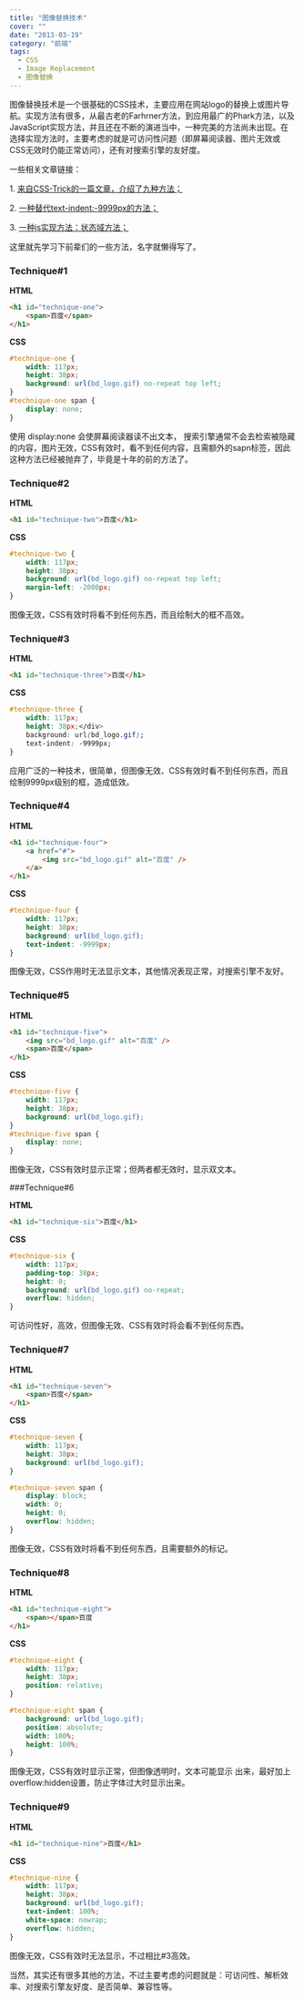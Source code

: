 ```yaml
---
title: "图像替换技术"
cover: ""
date: "2013-03-19"
category: "前端"
tags:
  - CSS
  - Image Replacement
  - 图像替换
---
```


图像替换技术是一个很基础的CSS技术，主要应用在网站logo的替换上或图片导航。实现方法有很多，从最古老的Farhrner方法，到应用最广的Phark方法，以及JavaScript实现方法，并且还在不断的演进当中，一种完美的方法尚未出现。在选择实现方法时，主要考虑的就是可访问性问题（即屏幕阅读器、图片无效或CSS无效时仍能正常访问），还有对搜索引擎的友好度。

一些相关文章链接：

1. [来自CSS-Trick的一篇文章，介绍了九种方法；](http://css-tricks.com/css-image-replacement/ "Nine Techniques For Image Replacement")

2. [一种替代text-indent:-9999px的方法；](http://www.zeldman.com/2012/03/01/replacing-the-9999px-hack-new-image-replacement/ "一种替代text-indent:-9999px的方法")

3. [一种js实现方法：状态域方法；](http://www.blueidea.com/tech/web/2009/6931.asp "图像替换——状态域方法")

这里就先学习下前辈们的一些方法，名字就懒得写了。

### Technique#1

**HTML**

```html
<h1 id="technique-one">
    <span>百度</span>
</h1>
```

**CSS**

```css
#technique-one {
    width: 117px;
    height: 38px;
    background: url(bd_logo.gif) no-repeat top left;
}
#technique-one span {
    display: none;
}
```

使用 display:none 会使屏幕阅读器读不出文本， 搜索引擎通常不会去检索被隐藏的内容，图片无效，CSS有效时，看不到任何内容，且需额外的sapn标签，因此这种方法已经被抛弃了，毕竟是十年的前的方法了。

### Technique#2

**HTML**

```html
<h1 id="technique-two">百度</h1>
```

**CSS**

```css
#technique-two {
    width: 117px;
    height: 38px;
    background: url(bd_logo.gif) no-repeat top left;
    margin-left: -2000px;
}
```

图像无效，CSS有效时将看不到任何东西，而且绘制大的框不高效。

### Technique#3

**HTML**

```html
<h1 id="technique-three">百度</h1>
```

**CSS**

```css
#technique-three {
    width: 117px;
    height: 38px;</div>
    background: url(bd_logo.gif);
    text-indent: -9999px;
}
```

应用广泛的一种技术，很简单，但图像无效、CSS有效时看不到任何东西，而且绘制9999px级别的框，造成低效。

### Technique#4

**HTML**

```html
<h1 id="technique-four">
    <a href="#">
        <img src="bd_logo.gif" alt="百度" />
    </a>
</h1>
```

**CSS**

```css
#technique-four {
    width: 117px;
    height: 38px;
    background: url(bd_logo.gif);
    text-indent: -9999px;
}
```

图像无效，CSS作用时无法显示文本，其他情况表现正常，对搜索引擎不友好。

### Technique#5

**HTML**

```html
<h1 id="technique-five">
    <img src="bd_logo.gif" alt="百度" />
    <span>百度</span>
</h1>
```

**CSS**

```css
#technique-five {
    width: 117px;
    height: 38px;
    background: url(bd_logo.gif);
}
#technique-five span {
    display: none;
}
```

图像无效，CSS有效时显示正常；但两者都无效时，显示双文本。

###Technique#6

**HTML**

```html
<h1 id="technique-six">百度</h1>
```

**CSS**

```css
#technique-six {
    width: 117px;
    padding-top: 38px;
    height: 0;
    background: url(bd_logo.gif) no-repeat;
    overflow: hidden;
}
```

可访问性好，高效，但图像无效、CSS有效时将会看不到任何东西。

### Technique#7

**HTML**

```html
<h1 id="technique-seven">
    <span>百度</span>
</h1>
```

**CSS**

```css
#technique-seven {
    width: 117px;
    height: 38px;
    background: url(bd_logo.gif);
}

#technique-seven span {
    display: block;
    width: 0;
    height: 0;
    overflow: hidden;
}
```

图像无效，CSS有效时将看不到任何东西，且需要额外的标记。

### Technique#8

**HTML**

```html
<h1 id="technique-eight">
    <span></span>百度
</h1>
```

**CSS**

```css
#technique-eight {
    width: 117px;
    height: 38px;
    position: relative;
}

#technique-eight span {
    background: url(bd_logo.gif);
    position: absolute;
    width: 100%;
    height: 100%;
}
```

图像无效，CSS有效时显示正常，但图像透明时，文本可能显示 出来，最好加上overflow:hidden设置，防止字体过大时显示出来。

### Technique#9

**HTML**

```html
<h1 id="technique-nine">百度</h1>
```

**CSS**

```css
#technique-nine {
    width: 117px;
    height: 38px;
    background: url(bd_logo.gif);
    text-indent: 100%;
    white-space: nowrap;
    overflow: hidden;
}
```

图像无效，CSS有效时无法显示，不过相比#3高效。

当然，其实还有很多其他的方法，不过主要考虑的问题就是：可访问性、解析效率、对搜索引擎友好度、是否简单、兼容性等。
